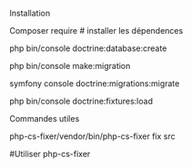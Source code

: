 Installation 

Composer require  # installer les dépendences

php bin/console doctrine:database:create

php bin/console make:migration

symfony console doctrine:migrations:migrate

php bin/console doctrine:fixtures:load


Commandes utiles

php-cs-fixer/vendor/bin/php-cs-fixer fix src 

#Utiliser php-cs-fixer